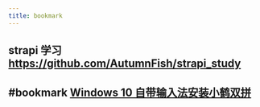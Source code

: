```yaml
---
title: bookmark
---
```


## strapi 学习 https://github.com/AutumnFish/strapi_study
## #bookmark [Windows 10 自带输入法安装小鹤双拼](https://iwenson.com/%E5%B0%8F%E9%B9%A4%E5%8F%8C%E6%8B%BC.reg)
